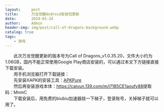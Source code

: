 ```yaml
---
layout:     post
title:      万龙觉醒Android安装包更新
date:       2024-01-24
author:     Admin
header-img: img/post/call-of-dragons-background.webp
catalog: true
tags:
    - 游戏
---
```

&emsp;&emsp;此次万龙觉醒更新的版本号为Call of Dragons_v1.0.35.20，文件大小约为1.06GB，国内不能正常使用Google Play商店安装的，可以通过本文下方链接直接下载安装。
<br>
&emsp;&emsp;用手机浏览器打开下载链接：
<br>
&emsp;&emsp;先安装XAPK的安装工具：<a name = "ref1" href="https://www.123pan.com/s/D315Vv-izwwA.html">APKPure</a>
<br>
&emsp;&emsp;然后再安装游戏本体：<a name = "ref1" href="https://caiyun.139.com/m/i?185CE1aoufy88">https://caiyun.139.com/m/i?185CE1aoufy88</a>提取码：MnmC
<br>
&emsp;&emsp;下载安装后，用免费的biubiu加速器挂一下梯子，登录账号，关掉梯子就可以用了。